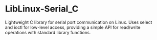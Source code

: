 # LibLinux-Serial_C
Lightweight C library for serial port communication on Linux. Uses select and ioctl for low-level access, providing a simple API for read/write operations with standard library functions.
